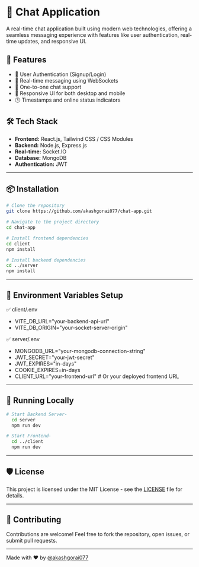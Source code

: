 # 💬 Chat Application

A real-time chat application built using modern web technologies, offering a seamless messaging experience with features like user authentication, real-time updates, and responsive UI.

## 🚀 Features

- 🔐 User Authentication (Signup/Login)
- 💬 Real-time messaging using WebSockets
- 👥 One-to-one chat support
- 📲 Responsive UI for both desktop and mobile
- 🕒 Timestamps and online status indicators

## 🛠️ Tech Stack

- **Frontend:** React.js, Tailwind CSS / CSS Modules
- **Backend:** Node.js, Express.js
- **Real-time:** Socket.IO
- **Database:** MongoDB 
- **Authentication:** JWT 

---

## 📦 Installation

```bash
# Clone the repository
git clone https://github.com/akashgorai077/chat-app.git

# Navigate to the project directory
cd chat-app

# Install frontend dependencies
cd client
npm install

# Install backend dependencies
cd ../server
npm install

```

---

## 🔐 Environment Variables Setup


✅ client/.env

- VITE_DB_URL="your-backend-api-url"
- VITE_DB_ORIGIN="your-socket-server-origin"

✅ server/.env

- MONGODB_URL="your-mongodb-connection-string"
- JWT_SECRET="your-jwt-secret"
- JWT_EXPIRES="in-days"
- COOKIE_EXPIRES=in-days
- CLIENT_URL="your-frontend-url"  # Or your deployed frontend URL


---

## 🧪 Running Locally

```bash
# Start Backend Server-
  cd server
  npm run dev

# Start Frontend-
  cd ../client
  npm run dev

 ```
---


## 🛡️ License

This project is licensed under the MIT License - see the [LICENSE](LICENSE) file for details.

---

## 🤝 Contributing

Contributions are welcome! Feel free to fork the repository, open issues, or submit pull requests.

---

Made with ❤️ by [@akashgorai077](https://github.com/akashgorai077)
